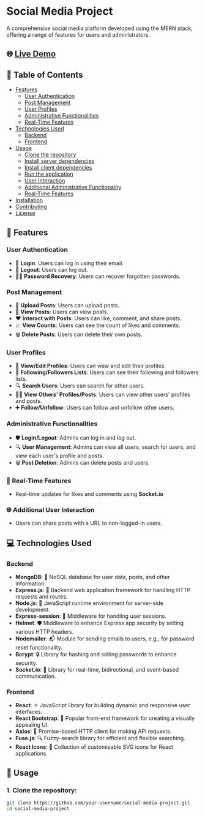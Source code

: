 <!-- Social Media Project Banner -->

# Social Media Project

A comprehensive social media platform developed using the MERN stack, offering a range of features for users and administrators.

## 🌐 [Live Demo](https://drive.google.com/file/d/1OkwS70aM5YOkW1dZkIOVYCkX1D9IHrs8/view)

## 📌 Table of Contents
- [Features](#features)
  - [User Authentication](#user-authentication)
  - [Post Management](#post-management)
  - [User Profiles](#user-profiles)
  - [Administrative Functionalities](#administrative-functionalities)
  - [Real-Time Features](#real-time-features)
- [Technologies Used](#technologies-used)
  - [Backend](#backend)
  - [Frontend](#frontend)
- [Usage](#usage)
  - [Clone the repository](#1-clone-the-repository)
  - [Install server dependencies](#2-install-server-dependencies)
  - [Install client dependencies](#3-install-client-dependencies)
  - [Run the application](#4-run-the-application)
  - [User Interaction](#5-user-interaction)
  - [Additional Administrative Functionality](#6-additional-administrative-functionality)
  - [Real-Time Features](#7-real-time-features)
- [Installation](#installation)
- [Contributing](#contributing)
- [License](#license)

## 🚀 Features

### User Authentication
- 🔐 **Login**: Users can log in using their email.
- 🚪 **Logout**: Users can log out.
- 🕵️‍♂️ **Password Recovery**: Users can recover forgotten passwords.

### Post Management
- 📝 **Upload Posts**: Users can upload posts.
- 👀 **View Posts**: Users can view posts.
- ❤️ **Interact with Posts**: Users can like, comment, and share posts.
- 📈 **View Counts**: Users can see the count of likes and comments.
- 🗑️ **Delete Posts**: Users can delete their own posts.

### User Profiles
- 👤 **View/Edit Profiles**: Users can view and edit their profiles.
- 👥 **Following/Followers Lists**: Users can see their following and followers lists.
- 🔍 **Search Users**: Users can search for other users.
- 🧑‍💻 **View Others' Profiles/Posts**: Users can view other users' profiles and posts.
- ➕ **Follow/Unfollow**: Users can follow and unfollow other users.

### Administrative Functionalities
- 🛡️ **Login/Logout**: Admins can log in and log out.
- 🔍 **User Management**: Admins can view all users, search for users, and view each user's profile and posts.
- 🗑️ **Post Deletion**: Admins can delete posts and users.

### 🚀 Real-Time Features
- Real-time updates for likes and comments using **Socket.io**

### 🌐 Additional User Interaction
- Users can share posts with a URL to non-logged-in users.

## 💻 Technologies Used

### Backend
- **MongoDB**: 📁 NoSQL database for user data, posts, and other information.
- **Express.js**: 🚀 Backend web application framework for handling HTTP requests and routes.
- **Node.js**: 🚀 JavaScript runtime environment for server-side development.
- **Express-session**: 🔐 Middleware for handling user sessions.
- **Helmet**: 🛡️ Middleware to enhance Express app security by setting various HTTP headers.
- **Nodemailer**: 📬 Module for sending emails to users, e.g., for password reset functionality.
- **Bcrypt**: 🔒 Library for hashing and salting passwords to enhance security.
- **Socket.io**: 🚀 Library for real-time, bidirectional, and event-based communication.

### Frontend
- **React**: ⚛️ JavaScript library for building dynamic and responsive user interfaces.
- **React Bootstrap**: 🚀 Popular front-end framework for creating a visually appealing UI.
- **Axios**: 🚀 Promise-based HTTP client for making API requests.
- **Fuse.js**: 🔍 Fuzzy-search library for efficient and flexible searching.
- **React Icons**: 🔧 Collection of customizable SVG icons for React applications.

## 📖 Usage

### 1. Clone the repository:
   ```bash
   git clone https://github.com/your-username/social-media-project.git
   cd social-media-project
